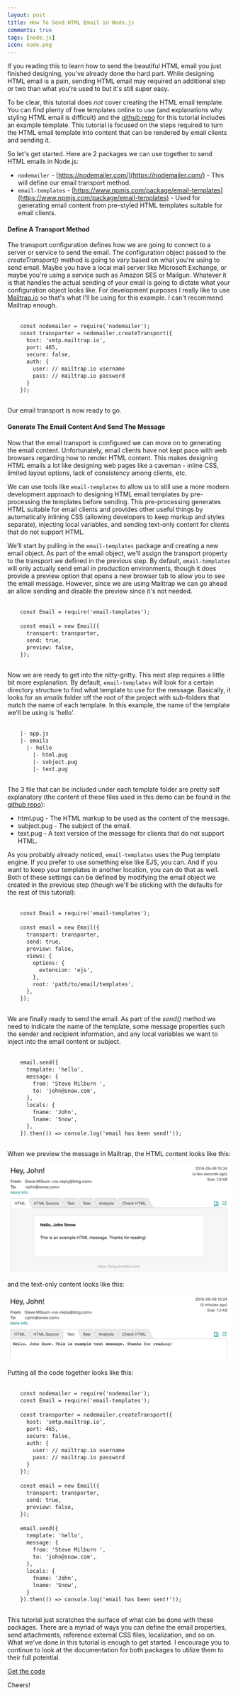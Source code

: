 ```yaml
---
layout: post
title: How To Send HTML Email in Node.js
comments: true
tags: [node.js]
icon: node.png
---
```


If you reading this to learn how to send the beautiful HTML email you just finished designing, you've already done the hard part. While designing HTML email is a pain, sending HTML email may required an additional step or two than what you're used to but it's still super easy.

To be clear, this tutorial does _not_ cover creating the HTML email template. You can find plenty of free templates online to use (and explanations why styling HTML email is difficult) and the [github repo](https://github.com/stvmlbrn/node-html-email-demo) for this tutorial includes an example template. This tutorial is focused on the steps required to turn the HTML email template into content that can be rendered by email clients and sending it.




So let's get started. Here are 2 packages we can use together to send HTML emails in Node.js:
* `nodemailer` - [https://nodemailer.com/](https://nodemailer.com/) - This will define our email transport method.
* `email-templates` - [https://www.npmjs.com/package/email-templates](https://www.npmjs.com/package/email-templates) - Used for generating email content from pre-styled HTML templates suitable for email clients.

#### Define A Transport Method
The transport configuration defines how we are going to connect to a server or service to send the email. The configuration object passed to the _createTransport()_ method is going to vary based on what you're using to send email. Maybe you have a local mail server like Microsoft Exchange, or maybe you're using a service such as Amazon SES or Mailgun. Whatever it is that handles the actual sending of your email is going to dictate what your configuration object looks like. For development purposes I really like to use [Mailtrap.io](https://mailtrap.io) so that's what I'll be using for this example. I can't recommend Mailtrap enough.

<pre>
  <code class="language-javascript">
    const nodemailer = require('nodemailer');
    const transporter = nodemailer.createTransport({
      host: 'smtp.mailtrap.io',
      port: 465,
      secure: false,
      auth: {
        user: // mailtrap.io username
        pass: // mailtrap.io password
      }
    });
  </code>
</pre>

Our email transport is now ready to go.

#### Generate The Email Content And Send The Message
Now that the email transport is configured we can move on to generating the email content. Unfortunately, email clients have not kept pace with web browsers regarding how to render HTML content. This makes designing HTML emails a lot like designing web pages like a caveman - inline CSS, limited layout options, lack of consistency among clients, etc.

We can use tools like `email-templates` to allow us to still use a more modern development approach to designing HTML email templates by pre-processing the templates before sending. This pre-processing generates HTML suitable for email clients and provides other useful things by automatically inlining CSS (allowing developers to keep markup and styles separate), injecting local variables, and sending text-only content for clients that do not support HTML.

We'll start by pulling in the `email-templates` package and creating a new email object. As part of the email object, we'll assign the transport property to the transport we defined in the previous step. By default, `email-templates` will only actually send email in production environments, though it does provide a preview option that opens a new browser tab to allow you to see the email message. However, since we are using Mailtrap we can go ahead an allow sending and disable the preview since it's not needed.

<pre>
  <code class="language-javascript">
    const Email = require('email-templates');

    const email = new Email({
      transport: transporter,
      send: true,
      preview: false,
    });
  </code>
</pre>

Now we are ready to get into the nitty-gritty. This next step requires a little bit more explanation. By default, `email-templates` will look for a certain directory structure to find what template to use for the message. Basically, it looks for an _emails_ folder off the root of the project with sub-folders that match the name of each template. In this example, the name of the template we'll be using is 'hello'.

<pre>
  <code class="language-bash">
    |- app.js
    |- emails
      |- hello
        |- html.pug
        |- subject.pug
        |- text.pug
  </code>
</pre>

The 3 file that can be included under each template folder are pretty self explanatory (the content of these files used in this demo can be found in the [github repo](https://github.com/stvmlbrn/node-html-email-demo)):

* html.pug - The HTML markup to be used as the content of the message.
* subject.pug - The subject of the email.
* text.pug - A text version of the message for clients that do not support HTML.

As you probably already noticed, `email-templates` uses the Pug template engine. If you prefer to use something else like EJS, you can. And if you want to keep your templates in another location, you can do that as well. Both of these settings can be defined by modifying the email object we created in the previous step (though we'll be sticking with the defaults for the rest of this tutorial):

<pre>
  <code class="language-javascript">
    const Email = require('email-templates');

    const email = new Email({
      transport: transporter,
      send: true,
      preview: false,
      views: {
        options: {
          extension: 'ejs',
        },
        root: 'path/to/email/templates',
      },
    });
  </code>
</pre>

We are finally ready to send the email. As part of the _send()_ method we need to indicate the name of the template, some message properties such the sender and recipient information, and any local variables we want to inject into the email content or subject.

<pre>
  <code class="language-javascript">
    email.send({
      template: 'hello',
      message: {
        from: 'Steve Milburn <no-reply@blog.com>',
        to: 'john@snow.com',
      },
      locals: {
        fname: 'John',
        lname: 'Snow',
      },
    }).then(() => console.log('email has been send!'));
  </code>
</pre>

When we preview the message in Mailtrap, the HTML content looks like this:

![HTML email output](/assets/images/posts/email-html-preview.png)

and the text-only content looks like this:

![Text email output](/assets/images/posts/email-text-preview.png)

Putting all the code together looks like this:

<pre>
  <code class="language-javascript">
    const nodemailer = require('nodemailer');
    const Email = require('email-templates');

    const transporter = nodemailer.createTransport({
      host: 'smtp.mailtrap.io',
      port: 465,
      secure: false,
      auth: {
        user: // mailtrap.io username
        pass: // mailtrap.io password
      }
    });

    const email = new Email({
      transport: transporter,
      send: true,
      preview: false,
    });

    email.send({
      template: 'hello',
      message: {
        from: 'Steve Milburn <no-reply@blog.com>',
        to: 'john@snow.com',
      },
      locals: {
        fname: 'John',
        lname: 'Snow',
      }
    }).then(() => console.log('email has been sent!'));
  </code>
</pre>

This tutorial just scratches the surface of what can be done with these packages. There are a myriad of ways you can define the email properties, send attachments, reference external CSS files, localization, and so on. What we've done in this tutorial is enough to get started. I encourage you to continue to look at the documentation for both packages to utilize them to their full potential.

[<i class="fa fa-github"></i> Get the code](https://github.com/stvmlbrn/node-html-email-demo)

Cheers!
